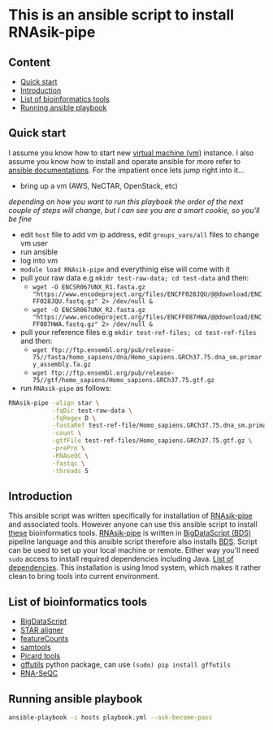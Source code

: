 # This is an ansible script to install RNAsik-pipe

## Content

- [Quick start](#quick-start)
- [Introduction](#introduction)
- [List of bioinformatics tools](#list-of-bioinformaitcs-tools)
- [Running ansible playbook](#running-ansible-playbook)

## Quick start

I assume you know how to start new [virtual machine (vm)](https://en.wikipedia.org/wiki/Virtual_machine) instance. I also assume you know how to install and operate ansible for more refer to [ansible documentations](http://docs.ansible.com/ansible/intro.html). For the impatient once lets jump right into it...

- bring up a vm (AWS, NeCTAR, OpenStack, etc)

_depending on how you want to run this playbook the order of the next couple of steps will change, but I can see you are a smart cookie, so you'll be fine_

- edit `host` file to add vm ip address, edit `groups_vars/all` files to change vm user
- run ansible
- log into vm
- `module load RNAsik-pipe` and everythinig else will come with it
- pull your raw data e.g `mkidr test-raw-data; cd test-data` and then:
    - `wget -O ENCSR067UNX_R1.fasta.gz "https://www.encodeproject.org/files/ENCFF028JQU/@@download/ENCFF028JQU.fastq.gz" 2> /dev/null &`
    - `wget -O ENCSR067UNX_R2.fasta.gz "https://www.encodeproject.org/files/ENCFF087HWA/@@download/ENCFF087HWA.fastq.gz" 2> /dev/null &`
- pull your reference files e.g `mkdir test-ref-files; cd test-ref-files` and then:
    - `wget ftp://ftp.ensembl.org/pub/release-75//fasta/homo_sapiens/dna/Homo_sapiens.GRCh37.75.dna_sm.primary_assembly.fa.gz`
    - `wget ftp://ftp.ensembl.org/pub/release-75//gtf/homo_sapiens/Homo_sapiens.GRCh37.75.gtf.gz`
- run `RNAsik-pipe` as follows:
```BASH
RNAsik-pipe -align star \
            -fqDir test-raw-data \
            -fqRegex D \
            -fastaRef test-ref-file/Homo_sapiens.GRCh37.75.dna_sm.primary_assembly.fa.gz \
            -count \
            -gtfFile test-ref-files/Homo_sapiens.GRCh37.75.gtf.gz \
            -prePro \
            -RNAseQC \
            -fastqc \
            -threads 5
```

## Introduction

This ansible script was written specifically for installation of [RNAsik-pipe](https://github.com/MonashBioinformaticsPlatform/RNAsik-pipe) and associated tools. However anyone can use this ansible script to install [these](#list-of-bioinformatics-tools) bioinformatics tools. [RNAsik-pipe](https://github.com/MonashBioinformaticsPlatform/RNAsik-pipe) is written in [BigDataScript (BDS)](http://pcingola.github.io/BigDataScript/) pipeline language and this ansible script therefore also installs [BDS](http://pcingola.github.io/BigDataScript/). Script can be used to set up your local machine or remote. Either way you'll need `sudo` access to install required dependencies including Java. [List of dependencies](roles/common/tasks/main.yml). This installation is using lmod system, which makes it rather clean to bring tools into current environment. 

## List of bioinformatics tools

- [BigDataScript](http://pcingola.github.io/BigDataScript/download.html)
- [STAR aligner](https://github.com/alexdobin/STAR/releases)
- [featureCounts](http://subread.sourceforge.net/)
- [samtools](http://www.htslib.org/download/)
- [Picard tools](http://broadinstitute.github.io/picard/)
- [gffutils](https://pypi.python.org/pypi/gffutils) python package, can use `(sudo) pip install gffutils`
- [RNA-SeQC](https://www.broadinstitute.org/cancer/cga/rna-seqc)

## Running ansible playbook

```BASH
ansible-playbook -i hosts playbook.yml --ask-become-pass
```
